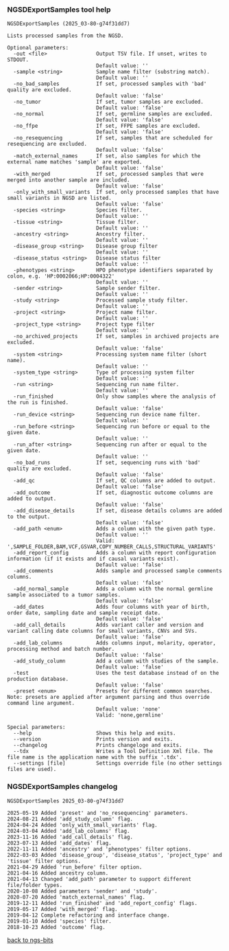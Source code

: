 ### NGSDExportSamples tool help
	NGSDExportSamples (2025_03-80-g74f31dd7)
	
	Lists processed samples from the NGSD.
	
	Optional parameters:
	  -out <file>                Output TSV file. If unset, writes to STDOUT.
	                             Default value: ''
	  -sample <string>           Sample name filter (substring match).
	                             Default value: ''
	  -no_bad_samples            If set, processed samples with 'bad' quality are excluded.
	                             Default value: 'false'
	  -no_tumor                  If set, tumor samples are excluded.
	                             Default value: 'false'
	  -no_normal                 If set, germline samples are excluded.
	                             Default value: 'false'
	  -no_ffpe                   If set, FFPE samples are excluded.
	                             Default value: 'false'
	  -no_resequencing           If set, samples that are scheduled for resequencing are excluded.
	                             Default value: 'false'
	  -match_external_names      If set, also samples for which the external name matches 'sample' are exported.
	                             Default value: 'false'
	  -with_merged               If set, processed samples that were merged into another sample are included.
	                             Default value: 'false'
	  -only_with_small_variants  If set, only processed samples that have small variants in NGSD are listed.
	                             Default value: 'false'
	  -species <string>          Species filter.
	                             Default value: ''
	  -tissue <string>           Tissue filter.
	                             Default value: ''
	  -ancestry <string>         Ancestry filter.
	                             Default value: ''
	  -disease_group <string>    Disease group filter
	                             Default value: ''
	  -disease_status <string>   Disease status filter
	                             Default value: ''
	  -phenotypes <string>       HPO phenotype identifiers separated by colon, e.g. 'HP:0002066;HP:0004322'
	                             Default value: ''
	  -sender <string>           Sample sender filter.
	                             Default value: ''
	  -study <string>            Processed sample study filter.
	                             Default value: ''
	  -project <string>          Project name filter.
	                             Default value: ''
	  -project_type <string>     Project type filter
	                             Default value: ''
	  -no_archived_projects      If set, samples in archived projects are excluded.
	                             Default value: 'false'
	  -system <string>           Processing system name filter (short name).
	                             Default value: ''
	  -system_type <string>      Type of processing system filter
	                             Default value: ''
	  -run <string>              Sequencing run name filter.
	                             Default value: ''
	  -run_finished              Only show samples where the analysis of the run is finished.
	                             Default value: 'false'
	  -run_device <string>       Sequencing run device name filter.
	                             Default value: ''
	  -run_before <string>       Sequencing run before or equal to the given date.
	                             Default value: ''
	  -run_after <string>        Sequencing run after or equal to the given date.
	                             Default value: ''
	  -no_bad_runs               If set, sequencing runs with 'bad' quality are excluded.
	                             Default value: 'false'
	  -add_qc                    If set, QC columns are added to output.
	                             Default value: 'false'
	  -add_outcome               If set, diagnostic outcome columns are added to output.
	                             Default value: 'false'
	  -add_disease_details       If set, disease details columns are added to the output.
	                             Default value: 'false'
	  -add_path <enum>           Adds a column with the given path type.
	                             Default value: ''
	                             Valid: ',SAMPLE_FOLDER,BAM,VCF,GSVAR,COPY_NUMBER_CALLS,STRUCTURAL_VARIANTS'
	  -add_report_config         Adds a column with report configuration information (if it exists and if causal variants exist).
	                             Default value: 'false'
	  -add_comments              Adds sample and processed sample comments columns.
	                             Default value: 'false'
	  -add_normal_sample         Adds a column with the normal germline sample associated to a tumor samples.
	                             Default value: 'false'
	  -add_dates                 Adds four columns with year of birth, order date, sampling date and sample receipt date.
	                             Default value: 'false'
	  -add_call_details          Adds variant caller and version and variant calling date columns for small variants, CNVs and SVs.
	                             Default value: 'false'
	  -add_lab_columns           Adds columns input, molarity, operator, processing method and batch number.
	                             Default value: 'false'
	  -add_study_column          Add a column with studies of the sample.
	                             Default value: 'false'
	  -test                      Uses the test database instead of on the production database.
	                             Default value: 'false'
	  -preset <enum>             Presets for different common searches. Note: presets are applied after argument parsing and thus override command line argument.
	                             Default value: 'none'
	                             Valid: 'none,germline'
	
	Special parameters:
	  --help                     Shows this help and exits.
	  --version                  Prints version and exits.
	  --changelog                Prints changeloge and exits.
	  --tdx                      Writes a Tool Definition Xml file. The file name is the application name with the suffix '.tdx'.
	  --settings [file]          Settings override file (no other settings files are used).
	
### NGSDExportSamples changelog
	NGSDExportSamples 2025_03-80-g74f31dd7
	
	2025-05-19 Added 'preset' and 'no_resequencing' parameters.
	2024-08-21 Added 'add_study_column' flag.
	2024-04-24 Added 'only_with_small_variants' flag.
	2024-03-04 Added 'add_lab_columns' flag.
	2023-11-16 Added 'add_call_details' flag.
	2023-07-13 Added 'add_dates' flag.
	2022-11-11 Added 'ancestry' and 'phenotypes' filter options.
	2022-03-03 Added 'disease_group', 'disease_status', 'project_type' and 'tissue' filter options.
	2021-04-29 Added 'run_before' filter option.
	2021-04-16 Added ancestry column.
	2021-04-13 Changed 'add_path' parameter to support different file/folder types.
	2020-10-08 Added parameters 'sender' and 'study'.
	2020-07-20 Added 'match_external_names' flag.
	2019-12-11 Added 'run_finished' and 'add_report_config' flags.
	2019-05-17 Added 'with_merged' flag.
	2019-04-12 Complete refactoring and interface change.
	2019-01-10 Added 'species' filter.
	2018-10-23 Added 'outcome' flag.
[back to ngs-bits](https://github.com/imgag/ngs-bits)